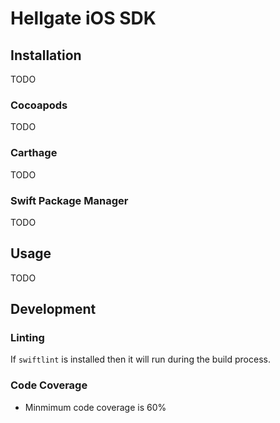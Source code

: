 # Hellgate iOS SDK

## Installation

TODO

### Cocoapods

TODO

### Carthage

TODO

### Swift Package Manager

TODO

## Usage

TODO

## Development

### Linting

If `swiftlint` is installed then it will run during the build process.

### Code Coverage
- Minmimum code coverage is 60%